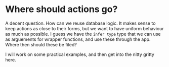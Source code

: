 # Where should actions go?

A decent question. How can we reuse database logic. It makes sense to keep actions as close to their forms, but we want to have uniform behaviour as much as possible. I guess we have the `infer type` type that we can use as arguements for wrapper functions, and use these through the app. Where then should these be filed?

I will work on some practical examples, and then get into the nitty gritty here.
